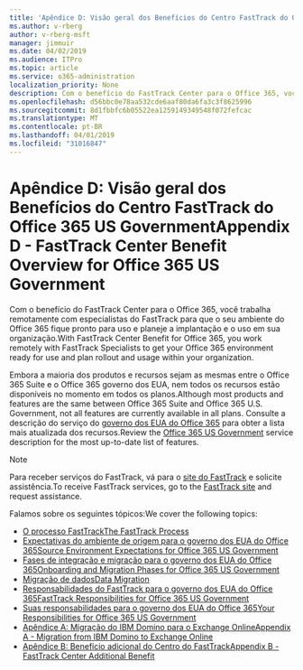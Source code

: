 ```yaml
---
title: 'Apêndice D: Visão geral dos Benefícios do Centro FastTrack do Office 365 US Government'
ms.author: v-rberg
author: v-rberg-msft
manager: jimmuir
ms.date: 04/02/2019
ms.audience: ITPro
ms.topic: article
ms.service: o365-administration
localization_priority: None
description: Com o benefício do FastTrack Center para o Office 365, você trabalha remotamente com especialistas do FastTrack para que o seu ambiente do Office 365 fique pronto para uso e planeje a implantação e o uso em sua organização.
ms.openlocfilehash: d56bbc0e78aa532cde6aaf80da6fa3c3f8625996
ms.sourcegitcommit: 8d1fbbfc6b05522ea1259149349548f072fefcac
ms.translationtype: MT
ms.contentlocale: pt-BR
ms.lasthandoff: 04/01/2019
ms.locfileid: "31016847"
---
```

# <a name="appendix-d---fasttrack-center-benefit-overview-for-office-365-us-government"></a><span data-ttu-id="51e95-103">Apêndice D: Visão geral dos Benefícios do Centro FastTrack do Office 365 US Government</span><span class="sxs-lookup"><span data-stu-id="51e95-103">Appendix D - FastTrack Center Benefit Overview for Office 365 US Government</span></span>

<span data-ttu-id="51e95-104">Com o benefício do FastTrack Center para o Office 365, você trabalha remotamente com especialistas do FastTrack para que o seu ambiente do Office 365 fique pronto para uso e planeje a implantação e o uso em sua organização.</span><span class="sxs-lookup"><span data-stu-id="51e95-104">With FastTrack Center Benefit for Office 365, you work remotely with FastTrack Specialists to get your Office 365 environment ready for use and plan rollout and usage within your organization.</span></span> 
  
<span data-ttu-id="51e95-105">Embora a maioria dos produtos e recursos sejam as mesmas entre o Office 365 Suite e o Office 365 governo dos EUA, nem todos os recursos estão disponíveis no momento em todos os planos.</span><span class="sxs-lookup"><span data-stu-id="51e95-105">Although most products and features are the same between Office 365 Suite and Office 365 U.S. Government, not all features are currently available in all plans.</span></span> <span data-ttu-id="51e95-106">Consulte a descrição do serviço do [governo dos EUA do Office 365](https://aka.ms/aboutgovcloud) para obter a lista mais atualizada dos recursos.</span><span class="sxs-lookup"><span data-stu-id="51e95-106">Review the [Office 365 US Government](https://aka.ms/aboutgovcloud) service description for the most up-to-date list of features.</span></span>

> [!NOTE]
> <span data-ttu-id="51e95-107">Para receber serviços do FastTrack, vá para o [site do FastTrack](https://go.microsoft.com/fwlink/?linkid=780698) e solicite assistência.</span><span class="sxs-lookup"><span data-stu-id="51e95-107">To receive FastTrack services, go to the [FastTrack site](https://go.microsoft.com/fwlink/?linkid=780698) and request assistance.</span></span>  

<span data-ttu-id="51e95-108">Falamos sobre os seguintes tópicos:</span><span class="sxs-lookup"><span data-stu-id="51e95-108">We cover the following topics:</span></span>
- [<span data-ttu-id="51e95-109">O processo FastTrack</span><span class="sxs-lookup"><span data-stu-id="51e95-109">The FastTrack Process</span></span>](O365-fasttrack-process.md) 
- [<span data-ttu-id="51e95-110">Expectativas do ambiente de origem para o governo dos EUA do Office 365</span><span class="sxs-lookup"><span data-stu-id="51e95-110">Source Environment Expectations for Office 365 US Government</span></span>](US-Gov-appendix-source-environment-expectations.md)   
- [<span data-ttu-id="51e95-111">Fases de integração e migração para o governo dos EUA do Office 365</span><span class="sxs-lookup"><span data-stu-id="51e95-111">Onboarding and Migration Phases for Office 365 US Government</span></span>](US-Gov-appendix-onboarding-and-migration.md)
- [<span data-ttu-id="51e95-112">Migração de dados</span><span class="sxs-lookup"><span data-stu-id="51e95-112">Data Migration</span></span>](O365-data-migration.md)    
- [<span data-ttu-id="51e95-113">Responsabilidades do FastTrack para o governo dos EUA do Office 365</span><span class="sxs-lookup"><span data-stu-id="51e95-113">FastTrack Responsibilities for Office 365 US Government</span></span>](US-Gov-appendix-fasttrack-responsibilities.md)   
- [<span data-ttu-id="51e95-114">Suas responsabilidades para o governo dos EUA do Office 365</span><span class="sxs-lookup"><span data-stu-id="51e95-114">Your Responsibilities for Office 365 US Government</span></span>](US-Gov-appendix-your-responsibilities.md) 
- [<span data-ttu-id="51e95-115">Apêndice A: Migração do IBM Domino para o Exchange Online</span><span class="sxs-lookup"><span data-stu-id="51e95-115">Appendix A - Migration from IBM Domino to Exchange Online</span></span>](O365-from-ibm-domino-to-exchange-online.md)   
- [<span data-ttu-id="51e95-116">Apêndice B: Benefício adicional do Centro do FastTrack</span><span class="sxs-lookup"><span data-stu-id="51e95-116">Appendix B - FastTrack Center Additional Benefit</span></span>](O365-fasttrack-additional-benefits.md)


